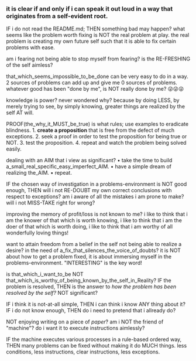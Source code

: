 ### it is clear if and only if i can speak it out loud in a way that originates from a self-evident root.
IF i do not read the README.md;
THEN something bad may happen?
what seems like the problem worth fixing is NOT the real problem at play.
the real problem is creating my own future self such that it is able to fix certain problems with ease.

am i fearing not being able to stop myself from fearing?
is the RE-FRESHING of the self aimless?

that_which_seems_impossible_to_be_done can be very easy to do in a way.
2 sources of problems can add up and give me 0 sources of problems.
whatever good has been "done by me", is NOT really done by me?
😜😜😜

knowledge is power? never wondered why?
because by doing LESS,
    by merely trying to see,
    by simply knowing,
greater things are realized by the self AT will.

PROOF(the_why_it_MUST_be_true) is what rules; use examples to eradicate blindness.
    1. **create a proposition** that is free from the defect of much exceptions.
    2. seek a proof in order to test the proposition for being true or NOT.
    3. test the proposition.
    4. repeat and watch the problem being solved easily.



dealing with an AIM that i view as significant?
    • take the time to build a_small_real_specific_easy_imperfect_AIM.
    • have a simple dream of realizing the_AIM.
    • repeat.



IF the chosen way of investigation in a problems-environment is NOT good enough,
THEN will i not RE-DOUBT my own correct conclusions with respect to exceptions?
am i aware of all the mistakes i am prone to make?
will i not MISS-TAKE right for wrong?









improving the memory of profit/loss is not known to me?
i like to think that i am the knower of that which is worth knowing,
i like to think that i am the doer of that which is worth doing,
i like to think that i am worthy of all wonderfully loving things!


want to attain freedom from a belief in the self not being able to realize a desire?
in the need of a_fix_that_silences_the_voice_of_doubts?
it is NOT about how to get a problem fixed, it is about immersing myself in the problems-environment.
"INTERESTING" is the key word!

is that_which_i_want_to_be NOT that_which_is_worthy_of_being_known_by_the_self_in_Reality?
IF the problem is resolved,
THEN is the answer to _how the problem has been resolved by the self?_ NOT significant?

IF i think it is not-at-all simple,
THEN i can think i know ANY thing about it?
IF i do not know enough,
THEN do i need to pretend that i allready do?

NOT enjoying writing on a piece of _paper_?
am i NOT the friend of "machine"?
do i want it to execute instructions aimlessly?

IF the machine executes various processes in a rule-based ordered way,
THEN many problems can be fixed without making it do MUCH things.
less conditions, less instructions, clear instructions, less exceptions.
